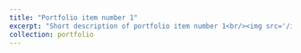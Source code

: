 ```yaml
---
title: "Portfolio item number 1"
excerpt: "Short description of portfolio item number 1<br/><img src='/images/c4.gif'>"
collection: portfolio
---
```


